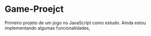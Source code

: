 # Game-Proejct
Primeiro projeto de um jogo no JavaScript como estudo. Ainda estou implementando algumas funcionalidades,
